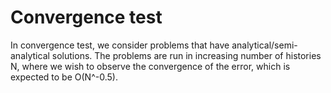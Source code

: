 # Convergence test

In convergence test, we consider problems that have analytical/semi-analytical
solutions. The problems are run in increasing number of histories N, where we 
wish to observe the convergence of the error, which is expected to be O(N^-0.5).
